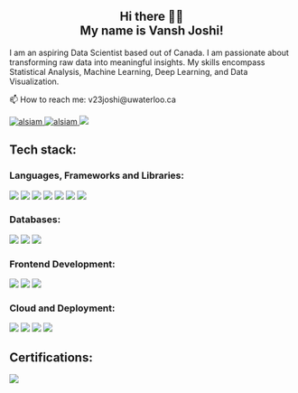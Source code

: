 <h2 align="center">
  Hi there 👋🤩 <br />
  My name is Vansh Joshi!
</h2>

I am an aspiring Data Scientist based out of Canada. I am passionate about
transforming raw data into meaningful insights. My skills encompass Statistical
Analysis, Machine Learning, Deep Learning, and Data Visualization.

<p>📫 How to reach me: v23joshi@uwaterloo.ca</p>
<a href="https://vanshjoshi612.wixsite.com/portfolio" target="blank">
  <img
    src="https://img.shields.io/badge/Portfolio-255E63?style=for-the-badge&logo=About.me&logoColor=white"
    alt="alsiam"
  />
</a>
<a href="https://www.linkedin.com/in/vansh-joshi-61b495179/" target="_blank">
  <img
    src="https://img.shields.io/badge/LinkedIn-0077B5?style=for-the-badge&logo=linkedin&logoColor=white"
    alt="alsiam"
  />
</a>
<a href="https://www.kaggle.com/v23joshi">
  <img
    src="https://img.shields.io/badge/Kaggle-20BEFF?style=for-the-badge&logo=Kaggle&logoColor=white"
  />
</a>

<h2>Tech stack:</h2>

<h3>Languages, Frameworks and Libraries:</h3>
<p>
  <a>
    <img
      src="https://img.shields.io/badge/Python-FFD43B?style=for-the-badge&logo=python&logoColor=blue"
    />
  </a>
  <a>
    <img
      src="https://img.shields.io/badge/R-276DC3?style=for-the-badge&logo=r&logoColor=white"
    />
  </a>
  <a>
    <img
      src="https://img.shields.io/badge/Django-092E20?style=for-the-badge&logo=django&logoColor=green"
    />
  </a>

  <a>
    <img
      src="https://img.shields.io/badge/Flask-000000?style=for-the-badge&logo=flask&logoColor=white"
    />
  </a>
  <a>
    <img
      src="https://img.shields.io/badge/Keras-FF0000?style=for-the-badge&logo=keras&logoColor=white"
    />
  </a>
  <a>
    <img
      src="https://img.shields.io/badge/PyTorch-EE4C2C?style=for-the-badge&logo=pytorch&logoColor=white"
    />
  </a>
  <a>
    <img
      src="https://img.shields.io/badge/TensorFlow-FF6F00?style=for-the-badge&logo=tensorflow&logoColor=white"
    />
  </a>
</p>

<h3>Databases:</h3>
<p>
  <a>
    <img
      src="https://img.shields.io/badge/MySQL-005C84?style=for-the-badge&logo=mysql&logoColor=white"
    />
  </a>
  <a>
    <img
      src="https://img.shields.io/badge/PostgreSQL-316192?style=for-the-badge&logo=postgresql&logoColor=white"
    />
  </a>
  <a>
    <img
      src="https://img.shields.io/badge/MongoDB-4EA94B?style=for-the-badge&logo=mongodb&logoColor=white"
    />
  </a>
</p>

<h3>Frontend Development:</h3>
<p>
  <a>
    <img
      src="https://img.shields.io/badge/HTML5-E34F26?style=for-the-badge&logo=html5&logoColor=white"
    />
  </a>
  <a>
    <img
      src="https://img.shields.io/badge/JavaScript-323330?style=for-the-badge&logo=javascript&logoColor=F7DF1E"
    />
  </a>
  <a>
    <img
      src="https://img.shields.io/badge/React-20232A?style=for-the-badge&logo=react&logoColor=61DAFB"
    />
  </a>
</p>

<h3>Cloud and Deployment:</h3>
<p>
  <a>
    <img
      src="https://img.shields.io/badge/Amazon_AWS-FF9900?style=for-the-badge&logo=amazonaws&logoColor=white"
    />
  </a>
  <a>
    <img
      src="https://img.shields.io/badge/Docker-2CA5E0?style=for-the-badge&logo=docker&logoColor=white"
    />
  </a>
  <a>
    <img
      src="https://img.shields.io/badge/DVC-945DD6?style=for-the-badge&logo=dvc&logoColor=white"
    />
  </a>
  <a
    ><img
      src="https://img.shields.io/badge/Airflow-017CEE?style=for-the-badge&logo=Apache%20Airflow&logoColor=white"
  /></a>
</p>

<h2> Certifications: </h2> 
<a> <img src="https://img.shields.io/badge/linktree-39E09B?style=for-the-badge&logo=linktree&logoColor=white" /></a>
